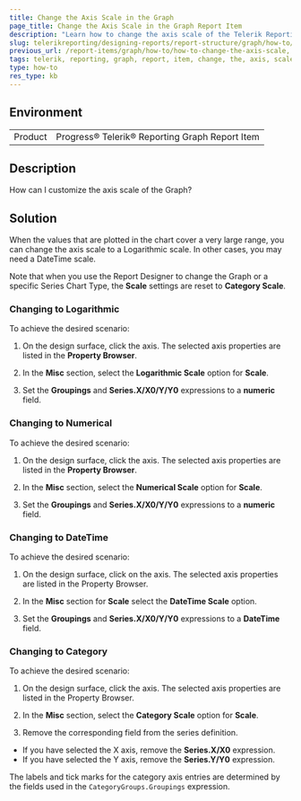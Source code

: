 ```yaml
---
title: Change the Axis Scale in the Graph
page_title: Change the Axis Scale in the Graph Report Item
description: "Learn how to change the axis scale of the Telerik Reporting Graph report item."
slug: telerikreporting/designing-reports/report-structure/graph/how-to/how-to-change-the-axis-scale
previous_url: /report-items/graph/how-to/how-to-change-the-axis-scale, /graphhowtochangeaxisscale
tags: telerik, reporting, graph, report, item, change, the, axis, scale
type: how-to
res_type: kb
---
```


## Environment

<table>
	<tbody>
		<tr>
			<td>Product</td>
			<td>Progress® Telerik® Reporting Graph Report Item</td>
		</tr>
	</tbody>
</table>


## Description

How can I customize the axis scale of the Graph?

## Solution 

When the values that are plotted in the chart cover a very large range, you can change the axis scale to a Logarithmic scale. In other cases, you may need a DateTime scale. 

Note that when you use the Report Designer to change the Graph or a specific Series Chart Type, the **Scale** settings are reset to __Category Scale__. 

### Changing to Logarithmic

To achieve the desired scenario:

1. On the design surface, click the axis. The selected axis properties are listed in the **Property Browser**. 

1. In the __Misc__ section, select the __Logarithmic Scale__ option for __Scale__. 

1. Set the __Groupings__ and __Series.X/X0/Y/Y0__ expressions to a __numeric__ field. 

### Changing to Numerical

To achieve the desired scenario:

1. On the design surface, click the axis. The selected axis properties are listed in the **Property Browser**. 

1. In the __Misc__ section, select the __Numerical Scale__ option for __Scale__. 

1. Set the __Groupings__ and __Series.X/X0/Y/Y0__ expressions to a __numeric__ field. 

### Changing to DateTime

To achieve the desired scenario:

1. On the design surface, click on the axis. The selected axis properties are listed in the Property Browser. 

1. In the __Misc__ section for __Scale__ select the __DateTime Scale__ option. 

1. Set the __Groupings__ and __Series.X/X0/Y/Y0__ expressions to a __DateTime__ field. 

### Changing to Category

To achieve the desired scenario:

1. On the design surface, click the axis. The selected axis properties are listed in the Property Browser. 

1. In the __Misc__ section, select the __Category Scale__ option for __Scale__. 

1. Remove the corresponding field from the series definition. 

  * If you have selected the X axis, remove the __Series.X/X0__ expression. 
  * If you have selected the Y axis, remove the __Series.Y/Y0__ expression. 
  
  The labels and tick marks for the category axis entries are determined by the fields used in the `CategoryGroups.Groupings` expression. 



